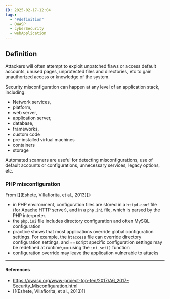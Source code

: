 ```yaml
---
ID: 2025-02-17-12:04
tags:
  - "#definition"
  - OWASP
  - cyberSecurity
  - webApplication
---
```

## Definition

Attackers will often attempt to exploit unpatched flaws or access default accounts, unused pages, unprotected files and directories, etc to gain unauthorized access or knowledge of the system.

Security misconfiguration can happen at any level of an application stack, including:
- Network services,
- platform,
- web server,
- application server,
- database,
- frameworks,
- custom code
- pre-installed virtual machines
- containers
- storage

Automated scanners are useful for detecting misconfigurations, use of default accounts or configurations, unnecessary services, legacy options, etc.

### PHP misconfiguration

From [[(Eshete, Villafiorita, et al., 2013)]]:
- in PHP environment, configuration files are stored in a `httpd.conf` file (for Apache HTTP server), and in a `php.ini` file, which is parsed by the PHP interpreter.
- the `php.ini` file includes directory configuration and often MySQL configuration
- practice shows that most applications override global configuration settings. For example, the `htaccess` file can override directory configuration settings, and ==script specific configuration settings may be redefined at runtime,== using the `ini_set()` function
- configuration override may leave the application vulnerable to attacks

---
#### References
- https://owasp.org/www-project-top-ten/2017/A6_2017-Security_Misconfiguration.html
- [[(Eshete, Villafiorita, et al., 2013)]]